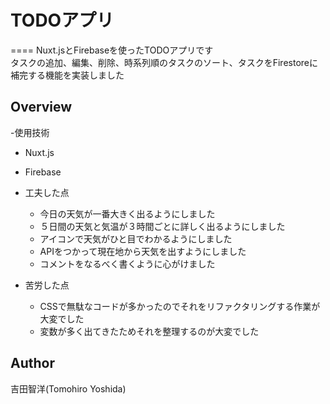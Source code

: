 # TODOアプリ
====
Nuxt.jsとFirebaseを使ったTODOアプリです<br>
タスクの追加、編集、削除、時系列順のタスクのソート、タスクをFirestoreに補完する機能を実装しました
## Overview
-使用技術
  - Nuxt.js
  - Firebase

- 工夫した点
  - 今日の天気が一番大きく出るようにしました
  - ５日間の天気と気温が３時間ごとに詳しく出るようにしました
  - アイコンで天気がひと目でわかるようにしました
  - APIをつかって現在地から天気を出すようにしました
  - コメントをなるべく書くように心がけました
- 苦労した点
  - CSSで無駄なコードが多かったのでそれをリファクタリングする作業が大変でした
  - 変数が多く出てきたためそれを整理するのが大変でした
## Author 
吉田智洋(Tomohiro Yoshida)
